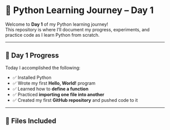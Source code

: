 # 🐍 Python Learning Journey – Day 1

Welcome to **Day 1** of my Python learning journey!  
This repository is where I’ll document my progress, experiments, and practice code as I learn Python from scratch.

---

## 📅 Day 1 Progress

Today I accomplished the following:

- ✅ Installed Python
- ✅ Wrote my first **Hello, World!** program
- ✅ Learned how to **define a function**
- ✅ Practiced **importing one file into another**
- ✅ Created my first **GitHub repository** and pushed code to it

---

## 📁 Files Included

